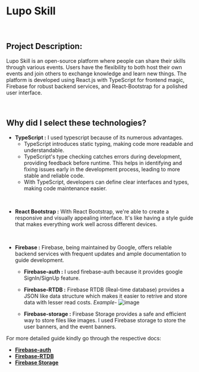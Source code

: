# Lupo Skill

<br/>

## Project Description:

Lupo Skill is an open-source platform where people can share their skills through various events. Users have the flexibility to both host their own events and join others to exchange knowledge and learn new things. The platform is developed using React.js with TypeScript for frontend magic, Firebase for robust backend services, and React-Bootstrap for a polished user interface.

<br/>

## Why did I select these technologies?

- **TypeScript :** I used typescript because of its numerous advantages.
  - TypeScript introduces static typing, making code more readable and understandable.
  - TypeScript's type checking catches errors during development, providing feedback before runtime. This helps in identifying and fixing issues early in the development process, leading to more stable and reliable code.
  - With TypeScript, developers can define clear interfaces and types, making code maintenance easier.

<br/>

- **React Bootstrap :** With React Bootstrap, we're able to create a responsive and visually appealing interface. It's like having a style guide that makes everything work well across different devices.

<br/>

- **Firebase :** Firebase, being maintained by Google, offers reliable backend services with frequent updates and ample documentation to guide development.
   
  - **Firebase-auth :** I used firebase-auth because it provides google SignIn/SignUp feature.
  - **Firebase-RTDB :** Firebase RTDB (Real-time database) provides a JSON like data structure which makes it easier to retrive and store data with lesser read costs. _Example-_
    ![image](https://github.com/Tanay-ErrorCode/lupo-skill/assets/90561803/2cb64b72-f94e-4159-a0b5-1ed855a824c6)

  - **Firebase-storage :** Firebase Storage provides a safe and efficient way to store files like images. I used Firebase storage to store the user banners, and the event banners.

For more detailed guide kindly go through the respective docs:
-  [**Firebase-auth**](https://firebase.google.com/docs/auth/web/start)
-  [**Firebase-RTDB**](https://firebase.google.com/docs/database/web/start)
-  [**Firebase Storage**](https://firebase.google.com/docs/storage/web/start)
